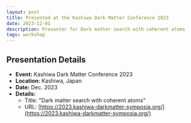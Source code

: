 ```yaml
---
layout: post
title: Presented at the Kashiwa Dark Matter Conference 2023
date: 2023-12-01
description: Presenter for Dark matter search with coherent atoms
tags: workshop
---
```


## Presentation Details

- **Event:** Kashiwa Dark Matter Conference 2023
- **Location:** Kashiwa, Japan
- **Date:** Dec. 2023
- **Details:**
  - Title: "Dark matter search with coherent atoms"
  - URL: [https://2023.kashiwa-darkmatter-symposia.org/](https://2023.kashiwa-darkmatter-symposia.org/)
